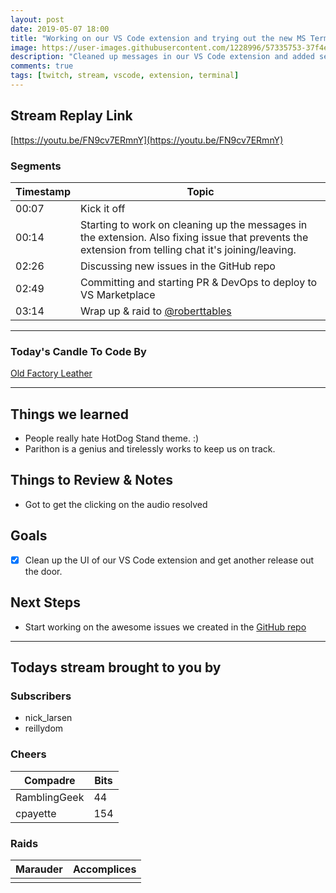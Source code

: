 ```yaml
---
layout: post
date: 2019-05-07 18:00
title: "Working on our VS Code extension and trying out the new MS Terminal bits"
image: https://user-images.githubusercontent.com/1228996/57335753-37f4ed00-70e9-11e9-9d5e-d3eacc4c1112.png
description: "Cleaned up messages in our VS Code extension and added several new issues for enhancements to GitHub.  Finally deployed an updated version to VS Marketplace."
comments: true
tags: [twitch, stream, vscode, extension, terminal]
---
```


## Stream Replay Link

[https://youtu.be/FN9cv7ERmnY](https://youtu.be/FN9cv7ERmnY)

<!--more-->

### Segments

| Timestamp     | Topic
| ---           | ---
| 00:07         | Kick it off
| 00:14         | Starting to work on cleaning up the messages in the extension.  Also fixing issue that prevents the extension from telling chat it's joining/leaving.
| 02:26         | Discussing new issues in the GitHub repo
| 02:49         | Committing and starting PR & DevOps to deploy to VS Marketplace
| 03:14         | Wrap up & raid to [@roberttables](https://twitch.tv/roberttables)

---

### Today's Candle To Code By

[Old Factory Leather](https://amzn.to/2IHHPNJ)

---

## Things we learned

- People really hate HotDog Stand theme. :)
- Parithon is a genius and tirelessly works to keep us on track.

## Things to Review & Notes

- Got to get the clicking on the audio resolved

## Goals

- [x] Clean up the UI of our VS Code extension and get another release out the door.

## Next Steps

- Start working on the awesome issues we created in the [GitHub repo](https://github.com/MichaelJolley/vscode-twitch-themer/issues)

---

## Todays stream brought to you by

### Subscribers

- nick_larsen
- reillydom

### Cheers

| Compadre          | Bits
| ---               | ---
| RamblingGeek      | 44
| cpayette          | 154

### Raids

| Marauder          | Accomplices
| ---               | ---
|                   |
